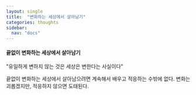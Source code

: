 ```yaml
---
layout: single
title:  "변화하는 세상에서 살아남기"
categories: thoughts
sidebar:
  nav: "docs"
---
```


#### 끝없이 변화하는 세상에서 살아남기

"유일하게 변하지 않는 것은 세상은 변한다는 사실이다"

끝없이 변화하는 세상에서 살아남으려면
계속해서 배우고 적응하는 수밖에 없다.
변화는 괴롭겠지만, 적응하지 않으면 도태된다.

